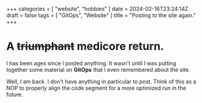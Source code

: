+++
categories = [
  "website",
  "hobbies"
]
date = 2024-02-16T23:24:14Z
draft = false
tags = [
  "GitOps",
  "Website"
]
title = "Posting to the site again."
+++
# A ~~triumphant~~ medicore return.

I has been ages since I posted anything.  It wasn't until I was putting together some material on **GitOps** that I even remembered about the site.

Well, I am back.  I don't have anything in particular to post.  Think of this as a NOP to properly align the code segment for a more optimized run in the future.

